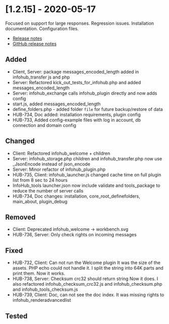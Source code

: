 # [1.2.15] - 2020-05-17
Focused on support for large responses. Regression issues. Installation documentation. Configuration files.

* [Release notes](main,release_v1_v1v2_v1v2v15)
* [GitHub release notes](https://github.com/peterlembke/infohub/releases/tag/v1.2.15)

## Added
* Client, Server: package messages_encoded_length added in infohub_transfer js and php
* Server: Refactored kick_out_tests_for_infohub.php and added messages_encoded_length
* Server: infohub_exchange calls infohub_plugin directly and now adds config
* start.js, added messages_encoded_length
* define_folders.php - added folder `file` for future backup/restore of data
* HUB-734, Doc added: installation requirements, plugin config
* HUB-733, Added config-example files with log in account, db connection and domain config

## Changed
* Client: Refactored infohub_welcome + children
* Server: infohub_storage.php children and infohub_transfer.php now use _JsonEncode instead of json_encode
* Server: Minor refactor of infohub_plugin.php
* HUB-735, Client: infohub_launcher.js changed cache time on full plugin list from 8 sec to 24 hours
* InfoHub_tools launcher.json now include validate and tools_package to reduce the number of server calls
* HUB-734, Doc changes: installation, core_root_definefolders, main_about, plugin_debug

## Removed
* Client: Deprecated infohub_welcome -> workbench.svg 
* HUB-736, Server: Only check rights on incoming messages

## Fixed
* HUB-732, Client: Can not run the Welcome plugin
    It was the size of the assets. PHP echo could not handle it.
    I split the string into 64K parts and print them. 
    Now it works.
* HUB-738, Server: Checksum crc32 should return string
    Now it does. I also refactored infohub_checksum_crc32.js and infohub_checksum.php and infohub_tools_checksum.js
* HUB-739, Client: Doc, can not see the doc index. It was missing rights to infohub_renderadvancedlist

## Tested
